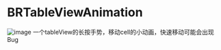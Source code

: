 # BRTableViewAnimation
![image](https://github.com/sorBhr/BRTableViewAnimation/master/Untitled.gif)
一个tableView的长按手势，移动cell的小动画，快速移动可能会出现Bug
